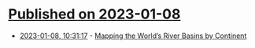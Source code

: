 # [Published on 2023-01-08](index.md)

* [2023-01-08, 10:31:17](https://news.ycombinator.com/item?id=34297859) - [Mapping the World’s River Basins by Continent](https://www.visualcapitalist.com/cp/mapping-the-worlds-river-basins-by-continent/)
